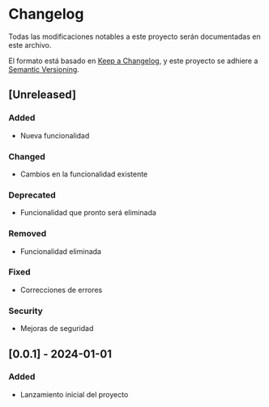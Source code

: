 # Changelog

Todas las modificaciones notables a este proyecto serán documentadas en este archivo.

El formato está basado en [Keep a Changelog](https://keepachangelog.com/en/1.0.0/),
y este proyecto se adhiere a [Semantic Versioning](https://semver.org/spec/v2.0.0.html).

## [Unreleased]

### Added
- Nueva funcionalidad

### Changed
- Cambios en la funcionalidad existente

### Deprecated
- Funcionalidad que pronto será eliminada

### Removed
- Funcionalidad eliminada

### Fixed
- Correcciones de errores

### Security
- Mejoras de seguridad

## [0.0.1] - 2024-01-01

### Added
- Lanzamiento inicial del proyecto